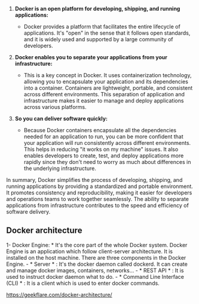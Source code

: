 
1. **Docker is an open platform for developing, shipping, and running applications:**
   - Docker provides a platform that facilitates the entire lifecycle of applications. It's "open" in the sense that it follows open standards, and it is widely used and supported by a large community of developers.

2. **Docker enables you to separate your applications from your infrastructure:**
   - This is a key concept in Docker. It uses containerization technology, allowing you to encapsulate your application and its dependencies into a container. Containers are lightweight, portable, and consistent across different environments. This separation of application and infrastructure makes it easier to manage and deploy applications across various platforms.

3. **So you can deliver software quickly:**
   - Because Docker containers encapsulate all the dependencies needed for an application to run, you can be more confident that your application will run consistently across different environments. This helps in reducing "it works on my machine" issues. It also enables developers to create, test, and deploy applications more rapidly since they don't need to worry as much about differences in the underlying infrastructure.

In summary, Docker simplifies the process of developing, shipping, and running applications by providing a standardized and portable environment. It promotes consistency and reproducibility, making it easier for developers and operations teams to work together seamlessly. The ability to separate applications from infrastructure contributes to the speed and efficiency of software delivery.

## Docker architecture
1- Docker Engine:
	* It's the core part of the whole Docker system. Docker Engine is an application which follow client-server architecture. It is installed on the host machine. There are three components in the Docker Engine.
		- * Server * : It's the docker daemon called dockerd. It can create and manage docker images, containers, networks...
		- * REST API * : It is used to instruct docker daemon what to do.
		- * Command Line Interface (CLI) * : It is a client which is used to enter docker commands.

https://geekflare.com/docker-architecture/